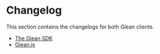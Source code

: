 # Changelog

This section contains the changelogs for both Glean clients.

- [The Glean SDK](./sdk.md)
- [Glean.js](./js.md)
